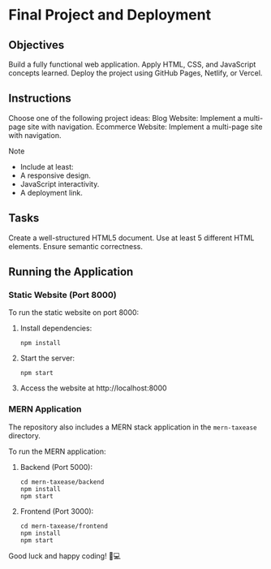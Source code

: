 # Final Project and Deployment

## Objectives
Build a fully functional web application.
Apply HTML, CSS, and JavaScript concepts learned.
Deploy the project using GitHub Pages, Netlify, or Vercel.

## Instructions
Choose one of the following project ideas:
Blog Website: Implement a multi-page site with navigation.
Ecommerce Website: Implement a multi-page site with navigation.

>[!NOTE]
> - Include at least:
> - A responsive design.
> - JavaScript interactivity.
> - A deployment link.

## Tasks

Create a well-structured HTML5 document.
Use at least 5 different HTML elements.
Ensure semantic correctness.

## Running the Application

### Static Website (Port 8000)
To run the static website on port 8000:

1. Install dependencies:
   ```
   npm install
   ```

2. Start the server:
   ```
   npm start
   ```

3. Access the website at http://localhost:8000

### MERN Application
The repository also includes a MERN stack application in the `mern-taxease` directory.

To run the MERN application:

1. Backend (Port 5000):
   ```
   cd mern-taxease/backend
   npm install
   npm start
   ```

2. Frontend (Port 3000):
   ```
   cd mern-taxease/frontend
   npm install
   npm start
   ```

Good luck and happy coding! 🚀💻

